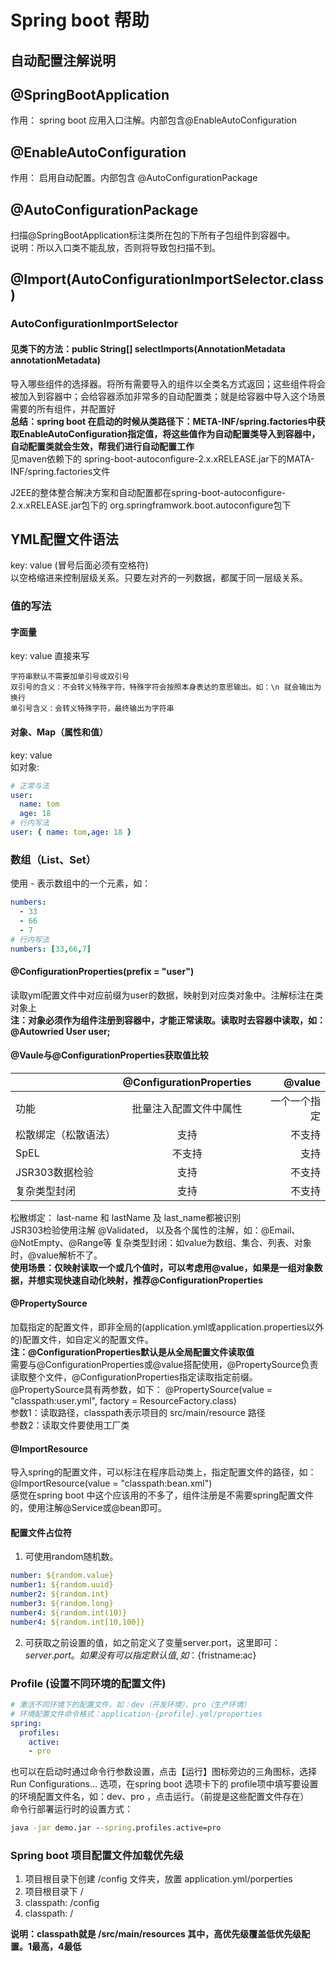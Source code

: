 # Spring boot 帮助

## 自动配置注解说明

## @SpringBootApplication 
作用： spring boot 应用入口注解。内部包含@EnableAutoConfiguration 
## @EnableAutoConfiguration
作用： 启用自动配置。内部包含 @AutoConfigurationPackage
## @AutoConfigurationPackage
扫描@SpringBootApplication标注类所在包的下所有子包组件到容器中。  
说明：所以入口类不能乱放，否则将导致包扫描不到。
## @Import(AutoConfigurationImportSelector.class)
### AutoConfigurationImportSelector
#### 见类下的方法：public String[] selectImports(AnnotationMetadata annotationMetadata) 
导入哪些组件的选择器。将所有需要导入的组件以全类名方式返回；这些组件将会被加入到容器中；会给容器添加非常多的自动配置类；就是给容器中导入这个场景需要的所有组件，并配置好  
**总结：spring boot 在启动的时候从类路径下：META-INF/spring.factories中获取EnableAutoConfiguration指定值，将这些值作为自动配置类导入到容器中，自动配置类就会生效，帮我们进行自动配置工作**  
见maven依赖下的 spring-boot-autoconfigure-2.x.xRELEASE.jar下的MATA-INF/spring.factories文件  
  
J2EE的整体整合解决方案和自动配置都在spring-boot-autoconfigure-2.x.xRELEASE.jar包下的 org.springframwork.boot.autoconfigure包下

## YML配置文件语法
key: value (冒号后面必须有空格符)  
以空格缩进来控制层级关系。只要左对齐的一列数据，都属于同一层级关系。

### 值的写法
#### 字面量
key: value 直接来写  

    字符串默认不需要加单引号或双引号  
    双引号的含义：不会转义特殊字符，特殊字符会按照本身表达的意思输出。如：\n 就会输出为换行
    单引号含义：会转义特殊字符，最终输出为字符串

#### 对象、Map（属性和值）
key: value  
如对象:
```yml
# 正常与法
user:
  name: tom
  age: 18
# 行内写法
user: { name: tom,age: 18 }
```
### 数组（List、Set）
使用 - 表示数组中的一个元素，如：
```yml
numbers:
  - 33
  - 66
  - 7
# 行内写法
numbers: [33,66,7]
```
#### @ConfigurationProperties(prefix = "user")
读取yml配置文件中对应前缀为user的数据，映射到对应类对象中。注解标注在类对象上  
**注：对象必须作为组件注册到容器中，才能正常读取。读取时去容器中读取，如：@Autowried User user;**
#### @Vaule与@ConfigurationProperties获取值比较
||@ConfigurationProperties | @value
|---|:--:|---:
功能|批量注入配置文件中属性|一个一个指定
松散绑定（松散语法）|支持|不支持
SpEL|不支持|支持
JSR303数据检验|支持|不支持
复杂类型封闭|支持|不支持
松散绑定： last-name 和 lastName 及 last_name都被识别  
JSR303检验使用注解 @Validated， 以及各个属性的注解，如：@Email、@NotEmpty、@Range等
复杂类型封闭：如value为数组、集合、列表、对象时，@value解析不了。  
**使用场景：仅映射读取一个或几个值时，可以考虑用@value，如果是一组对象数据，并想实现快速自动化映射，推荐@ConfigurationProperties**

#### @PropertySource
加载指定的配置文件，即非全局的(application.yml或application.properties以外的)配置文件，如自定义的配置文件。  
**注：@ConfigurationProperties默认是从全局配置文件读取值**  
需要与@ConfigurationProperties或@value搭配使用，@PropertySource负责读取整个文件，@ConfigurationProperties指定读取指定前缀。  
@PropertySource具有两参数，如下：
@PropertySource(value = "classpath:user.yml", factory = ResourceFactory.class)  
参数1：读取路径，classpath表示项目的 src/main/resource 路径  
参数2：读取文件要使用工厂类  

#### @ImportResource
导入spring的配置文件，可以标注在程序启动类上，指定配置文件的路径，如：  
@ImportResource(value = "classpath:bean.xml")  
感觉在spring boot 中这个应该用的不多了，组件注册是不需要spring配置文件的，使用注解@Service或@bean即可。

#### 配置文件占位符
1. 可使用random随机数。
```yml
number: ${random.value}
number1: ${random.uuid}
number2: ${random.int}
number3: ${random.long}
number4: ${random.int(10)}
number4: ${random.int[10,100]}
```
2. 可获取之前设置的值，如之前定义了变量server.port，这里即可： ${server.port}。如果没有可以指定默认值,如：${fristname:ac}

### Profile (设置不同环境的配置文件)
```yml
# 激活不同环境下的配置文件，如：dev（开发环境）、pro（生产环境）
# 环境配置文件命令格式：application-{profile}.yml/properties
spring:
  profiles:
    active:
    - pro
```
也可以在启动时通过命令行参数设置，点击【运行】图标旁边的三角图标，选择 Run Configurations... 选项，在spring boot 选项卡下的 profile项中填写要设置的环境配置文件名，如：dev、pro ，点击运行。（前提是这些配置文件存在）  
命令行部署运行时的设置方式：
```cmd
java -jar demo.jar --spring.profiles.active=pro
```
### Spring boot 项目配置文件加载优先级
1. 项目根目录下创建 /config 文件夹，放置 application.yml/porperties
2. 项目根目录下 /
3. classpath: /config
4. classpath: /  
 
**说明：classpath就是 /src/main/resources 其中，高优先级覆盖低优先级配置。1最高，4最低**
